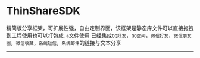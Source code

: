 ThinShareSDK
===
精简版分享框架，可扩展性强，自由定制界面，该框架是静态库文件可以直接拖拽到工程使用也可以打包成`.a`文件使用
已经集成`QQ好友`，`QQ空间`，`微信好友`，`微信朋友圈`，`微信收藏`，`系统短信`，`系统邮件`的链接与文本分享

---

